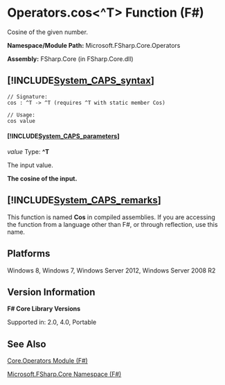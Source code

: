 # Operators.cos<^T> Function (F#)

Cosine of the given number.

**Namespace/Module Path:** Microsoft.FSharp.Core.Operators

**Assembly:** FSharp.Core (in FSharp.Core.dll)


## [!INCLUDE[System_CAPS_syntax](//System/Token/System_CAPS_syntax_md.md)]

```
// Signature:
cos : ^T -> ^T (requires ^T with static member Cos)

// Usage:
cos value
```

#### [!INCLUDE[System_CAPS_parameters](//System/Token/System_CAPS_parameters_md.md)]
*value*
Type: **^T**


The input value.



**The cosine of the input.**
## [!INCLUDE[System_CAPS_remarks](//System/Token/System_CAPS_remarks_md.md)]
This function is named **Cos** in compiled assemblies. If you are accessing the function from a language other than F#, or through reflection, use this name.


## Platforms
Windows 8, Windows 7, Windows Server 2012, Windows Server 2008 R2


## Version Information
**F# Core Library Versions**

Supported in: 2.0, 4.0, Portable




## See Also
[Core.Operators Module &#40;F&#35;&#41;](Core.Operators+Module+28%F%2329%.md)

[Microsoft.FSharp.Core Namespace &#40;F&#35;&#41;](Microsoft.FSharp.Core+Namespace+28%F%2329%.md)

